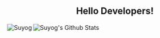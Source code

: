 

<!--
**Suyog-23/Suyog-23** is a ✨ _special_ ✨ repository because its `README.md` (this file) appears on your GitHub profile.

Here are some ideas to get you started:

- 🔭 I’m currently working on ...
- 🌱 I’m currently learning ...
- 👯 I’m looking to collaborate on ...
- 🤔 I’m looking for help with ...
- 💬 Ask me about ...
- 📫 How to reach me: ...
- 😄 Pronouns: ...
- ⚡ Fun fact: ...
-->
<!-- ![alt text](https://encrypted-tbn0.gstatic.com/images?q=tbn:ANd9GcSWH3iqL9MJ3c-19oELLutkQjnyKTtRQS2JXg&usqp=CAU) -->
<html>
  <body>
  <p>
  <h2 align="center">Hello Developers!</h4>
  
 <img  src="https://github-readme-stats.vercel.app/api?username=Suyog-23&include_all_commits=true&count_private=true&show_icons=true&line_height=20&title_color=7A7ADB&icon_color=2234AE&text_color=D3D3D3&bg_color=0,000000,130F40" alt="Suyog's Github Stats">
    <img align="left" src="https://github-readme-stats.vercel.app/api/top-langs?username=Suyog-23&show_icons=true&locale=en&layout=compact" alt="Suyog" /> 

  
  
  </body>
</html>
